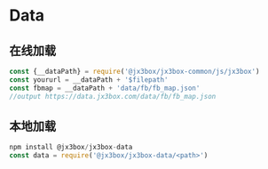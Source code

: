 # Data

## 在线加载
```javascript 
const {__dataPath} = require('@jx3box/jx3box-common/js/jx3box')
const yoururl = __dataPath + '$filepath'
const fbmap = __dataPath + 'data/fb/fb_map.json'
//output https://data.jx3box.com/data/fb/fb_map.json
```

## 本地加载
```javascript
npm install @jx3box/jx3box-data
const data = require('@jx3box/jx3box-data/<path>')
```
